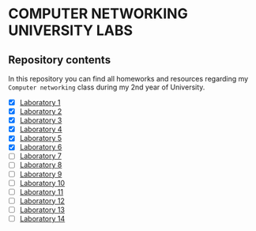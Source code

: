 # COMPUTER NETWORKING UNIVERSITY LABS
## Repository contents

In this repository you can find all homeworks and resources regarding my `Computer networking` class during my 2nd year of University.
 
- [x] [Laboratory 1](lab_01.md)
- [x] [Laboratory 2](lab_02.md)
- [x] [Laboratory 3](lab_03.md)
- [x] [Laboratory 4](lab_04.md)
- [x] [Laboratory 5](lab_05.md)
- [x] [Laboratory 6](lab_06.md)
- [ ] [Laboratory 7](lab_07.md)
- [ ] [Laboratory 8](lab_08.md)
- [ ] [Laboratory 9](lab_09.md)
- [ ] [Laboratory 10](lab_10.md)
- [ ] [Laboratory 11](lab_11.md)
- [ ] [Laboratory 12](lab_12.md)
- [ ] [Laboratory 13](lab_13.md)
- [ ] [Laboratory 14](lab_14.md)